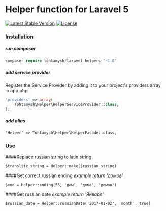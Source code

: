 # Helper function for Laravel 5

[![Latest Stable Version](https://poser.pugx.org/tohtamysh/laravel-helpers/v/stable)](https://packagist.org/packages/tohtamysh/laravel-helpers) [![License](https://poser.pugx.org/tohtamysh/laravel-helpers/license)](https://packagist.org/packages/tohtamysh/laravel-helpers)

### Installation

##### run composer
``` php
composer require tohtamysh/laravel-helpers "~1.0"
```
##### add service provider
Register the Service Provider by adding it to your project's providers array in app.php
``` php
'providers' => array(
    Tohtamysh\Helper\HelperServiceProvider::class,
);
```
##### add alias
```
'Helper' => Tohtamysh\Helper\HelperFacade::class,
```
### Use
####Replace russian string to latin string
```
$translite_string = Helper::make($russian_string)
```
####Get correct russian ending
*example return 'домов'*
```
$end = Helper::ending(55, 'дом', 'дома', 'домов')
```
####Get russian date
*example return 'Января'*
```
$russian_date = Helper::russianDate('2017-01-02', 'month', true)
```
